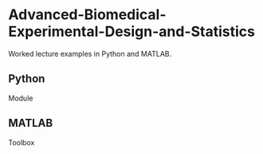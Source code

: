 # Advanced-Biomedical-Experimental-Design-and-Statistics

Worked lecture examples in Python and MATLAB.

## Python 

Module 

## MATLAB 

Toolbox 
